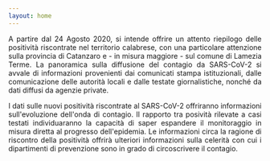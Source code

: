 ```yaml
---
layout: home
---
```

<div style="text-align: justify">
A partire dal 24 Agosto 2020, si intende offrire un attento riepilogo delle positività riscontrate nel territorio calabrese, con una particolare attenzione sulla provincia di Catanzaro e - in misura maggiore - sul comune di Lamezia Terme. La panoramica sulla diffusione del contagio da SARS-CoV-2 si avvale di informazioni provenienti dai comunicati stampa istituzionali, dalle comunicazione delle autorità locali e dalle testate giornalistiche, nonché da dati diffusi da agenzie private.

I dati sulle nuovi positività riscontrate al SARS-CoV-2 offriranno informazioni sull'evoluzione dell'onda di contagio. Il rapporto tra posività rilevate a casi testati individuaranno la capacità di saper espandere il monitoraggio in misura diretta al progresso dell'epidemia. Le informazioni circa la ragione di riscontro della positività offrirà ulteriori informazioni sulla celerità con cui i dipartimenti di prevenzione sono in grado di circoscrivere il contagio.
</div>
